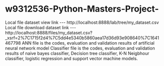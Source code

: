 # w9312536-Python-Masters-Project-
Local file dataset view link --- http://localhost:8888/lab/tree/my_dataset.csv
Local file download dataset link --- http://localhost:8888/files/my_dataset.csv?_xsrf=2%7C1715f2d4%7C5dd4e5340b5860aea17d36d93e908640%7C1641467798
ANN file is the codes, evaluation and validation results of artificial neural network model
Classifier file is the codes, evaluation and validation results of naive bayes classifier, Decision tree classifier, K-N Neigbhour classifier, logistic regression and support vector machine models. 
